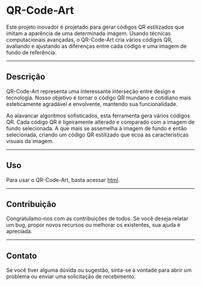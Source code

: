 # QR-Code-Art

Este projeto inovador é projetado para gerar códigos QR estilizados que imitam a aparência de uma determinada imagem. Usando técnicas computacionais avançadas, o QR-Code-Art cria vários códigos QR, avaliando e ajustando as diferenças entre cada código e uma imagem de fundo de referência.

---

## Descrição

QR-Code-Art representa uma interessante interseção entre design e tecnologia. Nosso objetivo é tornar o código QR mundano e cotidiano mais esteticamente agradável e envolvente, mantendo sua funcionalidade.

Ao alavancar algoritmos sofisticados, esta ferramenta gera vários códigos QR. Cada código QR é ligeiramente alterado e comparado com a imagem de fundo selecionada. A que mais se assemelha à imagem de fundo é então selecionada, criando um código QR estilizado que ecoa as características visuais da imagem.

---

## Uso

Para usar o QR-Code-Art, basta acessar [html](https://jadsongmatos.github.io/QR-code-Art/).

---

## Contribuição

Congratulamo-nos com as contribuições de todos. Se você deseja relatar um bug, propor novos recursos ou melhorar os existentes, sua ajuda é apreciada.

---

## Contato

Se você tiver alguma dúvida ou sugestão, sinta-se à vontade para abrir um problema ou enviar uma solicitação de recebimento.
